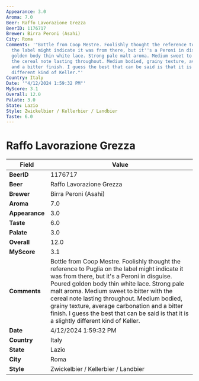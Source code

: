 ```yaml
---
Appearance: 3.0
Aroma: 7.0
Beer: Raffo Lavorazione Grezza
BeerID: 1176717
Brewer: Birra Peroni (Asahi)
City: Roma
Comments: '"Bottle from Coop Mestre. Foolishly thought the reference to Puglia on
  the label might indicate it was from there, but it''s a Peroni in disguise. Poured
  golden body thin white lace. Strong pale malt aroma. Medium sweet to bitter with
  the cereal note lasting throughout. Medium bodied, grainy texture, average carbonation
  and a bitter finish. I guess the best that can be said is that it is a slightly
  different kind of Keller."'
Country: Italy
Date: '"4/12/2024 1:59:32 PM"'
MyScore: 3.1
Overall: 12.0
Palate: 3.0
State: Lazio
Style: Zwickelbier / Kellerbier / Landbier
Taste: 6.0
---
```


# Raffo Lavorazione Grezza

| Field         | Value |
|---------------|-------|
| **BeerID** | 1176717 |
| **Beer** | Raffo Lavorazione Grezza |
| **Brewer** | Birra Peroni (Asahi) |
| **Aroma** | 7.0 |
| **Appearance** | 3.0 |
| **Taste** | 6.0 |
| **Palate** | 3.0 |
| **Overall** | 12.0 |
| **MyScore** | 3.1 |
| **Comments** | Bottle from Coop Mestre. Foolishly thought the reference to Puglia on the label might indicate it was from there, but it's a Peroni in disguise. Poured golden body thin white lace. Strong pale malt aroma. Medium sweet to bitter with the cereal note lasting throughout. Medium bodied, grainy texture, average carbonation and a bitter finish. I guess the best that can be said is that it is a slightly different kind of Keller. |
| **Date** | 4/12/2024 1:59:32 PM |
| **Country** | Italy |
| **State** | Lazio |
| **City** | Roma |
| **Style** | Zwickelbier / Kellerbier / Landbier |
